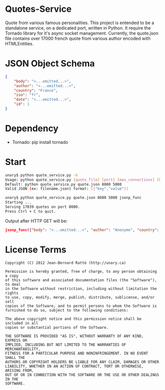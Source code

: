 Quotes-Service
==============

Quote from various famous personalities. This project is entended to be a standalone service, on a dedicated port, written in Python. It require the Tornado library for it's async socket management. 
Currently, the quote.json file contains over 17000 french quote from various author encoded with HTMLEntities.

JSON Object Schema
==================
```json
{
	"body": "<...omitted...>", 
	"author": "<...omitted...>", 
	"country": "France", 
	"iso": "fr", 
	"date": "<...omitted...>", 
	"id": 1
}
```

Dependency
==========
* Tornado: pip install tornado

Start
=====
```bash
unary$ python quote_service.py -h
Usage: python quote_service.py [quote_file] [port] [max_connections] [PADDING]
Default: python quote_service.py quote.json 8080 5000
Valid JSON (ex: filename.json) format: [{"key","value"}]

unary$ python quote_service.py quote.json 8080 5000 jsonp_func
Starting ... 
Serving 17039 quotes on port 8080.
Press Ctrl + C to quit. 
```

Output after HTTP GET will be:
```json
jsonp_func({"body": "<...omitted...>", "author": "Anonyme", "country": "Portugal", "iso": "pt", "date": "", "id": 3306});
```

License Terms
=============

	Copyright (C) 2012 Jean-Bernard Ratté (http://unary.ca)

	Permission is hereby granted, free of charge, to any person obtaining a copy 
	of this software and associated documentation files (the "Software"), to deal
	in the Software without restriction, including without limitation the rights
	to use, copy, modify, merge, publish, distribute, sublicense, and/or sell 
	copies of the Software, and to permit persons to whom the Software is 
	furnished to do so, subject to the following conditions:

	The above copyright notice and this permission notice shall be included in all
	copies or substantial portions of the Software.

	THE SOFTWARE IS PROVIDED "AS IS", WITHOUT WARRANTY OF ANY KIND, EXPRESS OR 
	IMPLIED, INCLUDING BUT NOT LIMITED TO THE WARRANTIES OF MERCHANTABILITY, 
	FITNESS FOR A PARTICULAR PURPOSE AND NONINFRINGEMENT. IN NO EVENT SHALL THE 
	AUTHORS OR COPYRIGHT HOLDERS BE LIABLE FOR ANY CLAIM, DAMAGES OR OTHER 
	LIABILITY, WHETHER IN AN ACTION OF CONTRACT, TORT OR OTHERWISE, ARISING FROM, 
	OUT OF OR IN CONNECTION WITH THE SOFTWARE OR THE USE OR OTHER DEALINGS IN THE 
	SOFTWARE.